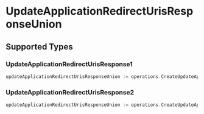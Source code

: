 # UpdateApplicationRedirectUrisResponseUnion


## Supported Types

### UpdateApplicationRedirectUrisResponse1

```go
updateApplicationRedirectUrisResponseUnion := operations.CreateUpdateApplicationRedirectUrisResponseUnionUpdateApplicationRedirectUrisResponse1(operations.UpdateApplicationRedirectUrisResponse1{/* values here */})
```

### UpdateApplicationRedirectUrisResponse2

```go
updateApplicationRedirectUrisResponseUnion := operations.CreateUpdateApplicationRedirectUrisResponseUnionUpdateApplicationRedirectUrisResponse2(operations.UpdateApplicationRedirectUrisResponse2{/* values here */})
```

